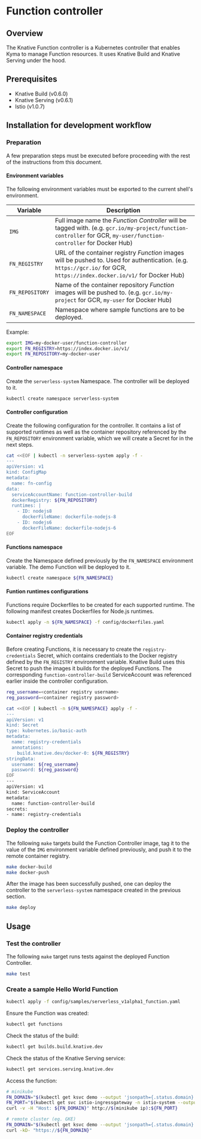 # Function controller

## Overview

The Knative Function controller is a Kubernetes controller that enables Kyma to manage Function resources. It uses
Knative Build and Knative Serving under the hood.

## Prerequisites

- Knative Build (v0.6.0)
- Knative Serving (v0.6.1)
- Istio (v1.0.7)

## Installation for development workflow

### Preparation

A few preparation steps must be executed before proceeding with the rest of the instructions from this document.

#### Environment variables

The following environment variables must be exported to the current shell's environment.

| Variable        | Description |
| --------------- | ----------- |
| `IMG`           | Full image name the _Function Controller_ will be tagged with. (e.g. `gcr.io/my-project/function-controller` for GCR, `my-user/function-controller` for Docker Hub) |
| `FN_REGISTRY`   | URL of the container registry _Function_ images will be pushed to. Used for authentication. (e.g. `https://gcr.io/` for GCR, `https://index.docker.io/v1/` for Docker Hub) |
| `FN_REPOSITORY` | Name of the container repository _Function_ images will be pushed to. (e.g. `gcr.io/my-project` for GCR, `my-user` for Docker Hub) |
| `FN_NAMESPACE`  | Namespace where sample functions are to be deployed. |

Example:

```bash
export IMG=my-docker-user/function-controller
export FN_REGISTRY=https://index.docker.io/v1/
export FN_REPOSITORY=my-docker-user
```

#### Controller namespace

Create the `serverless-system` Namespace. The controller will be deployed to it.

```bash
kubectl create namespace serverless-system
```

#### Controller configuration

Create the following configuration for the controller. It contains a list of supported runtimes as well as the container
repository referenced by the `FN_REPOSITORY` environment variable, which we will create a Secret for in the next steps.

```bash
cat <<EOF | kubectl -n serverless-system apply -f -
---
apiVersion: v1
kind: ConfigMap
metadata:
  name: fn-config
data:
  serviceAccountName: function-controller-build
  dockerRegistry: ${FN_REPOSITORY}
  runtimes: |
    - ID: nodejs8
      dockerFileName: dockerfile-nodejs-8
    - ID: nodejs6
      dockerFileName: dockerfile-nodejs-6
EOF
```

#### Functions namespace

Create the Namespace defined previously by the `FN_NAMESPACE` environment variable. The demo Function will be deployed
to it.

```bash
kubectl create namespace ${FN_NAMESPACE}
```

#### Funtion runtimes configurations

Functions require Dockerfiles to be created for each supported runtime. The following manifest creates Dockerfiles for
Node.js runtimes.

```bash
kubectl apply -n ${FN_NAMESPACE} -f config/dockerfiles.yaml
```

#### Container registry credentials

Before creating Functions, it is necessary to create the `registry-credentials` Secret, which contains credentials to
the Docker registry defined by the `FN_REGISTRY` environment variable. Knative Build uses this Secret to push the images
it builds for the deployed Functions. The corresponding `function-controller-build` ServiceAccount was referenced
earlier inside the controller configuration.

```bash
reg_username=<container registry username>
reg_password=<container registry password>

cat <<EOF | kubectl -n ${FN_NAMESPACE} apply -f -
---
apiVersion: v1
kind: Secret
type: kubernetes.io/basic-auth
metadata:
  name: registry-credentials
  annotations:
    build.knative.dev/docker-0: ${FN_REGISTRY}
stringData:
  username: ${reg_username}
  password: ${reg_password}
EOF
---
apiVersion: v1
kind: ServiceAccount
metadata:
  name: function-controller-build
secrets:
- name: registry-credentials
```

### Deploy the controller

The following `make` targets build the Function Controller image, tag it to the value of the `IMG` environment variable
defined previously, and push it to the remote container registry.

```bash
make docker-build
make docker-push
```

After the image has been successfully pushed, one can deploy the controller to the `serverless-system` namespace created
in the previous section.

```bash
make deploy
```

## Usage

### Test the controller

The following `make` target runs tests against the deployed Function Controller.

```bash
make test
```

### Create a sample Hello World Function

```bash
kubectl apply -f config/samples/serverless_v1alpha1_function.yaml
```

Ensure the Function was created:

```bash
kubectl get functions
```

Check the status of the build:

```bash
kubectl get builds.build.knative.dev
```

Check the status of the Knative Serving service:

```bash
kubectl get services.serving.knative.dev
```

Access the function:

```bash
# minikube
FN_DOMAIN="$(kubectl get ksvc demo --output 'jsonpath={.status.domain}')"
FN_PORT="$(kubectl get svc istio-ingressgateway -n istio-system --output 'jsonpath={.spec.ports[?(@.port==80)].nodePort}')"
curl -v -H "Host: ${FN_DOMAIN}" http://$(minikube ip):${FN_PORT}
```

```bash
# remote cluster (eg. GKE)
FN_DOMAIN="$(kubectl get ksvc demo --output 'jsonpath={.status.domain}')"
curl -kD- "https://${FN_DOMAIN}"
```
